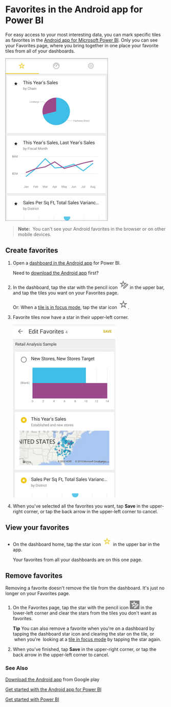 ﻿<properties 
   pageTitle="Favorites in the Android app for Power BI"
   description="Favorites in the Android app for Power BI"
   services="powerbi" 
   documentationCenter="" 
   authors="pcw3187" 
   manager="mblythe" 
   editor=""
   tags=""/>
 
<tags
   ms.service="powerbi"
   ms.devlang="NA"
   ms.topic="article"
   ms.tgt_pltfrm="NA"
   ms.workload="powerbi"
   ms.date="10/14/2015"
   ms.author="v-pawrig"/>
# Favorites in the Android app for Power BI

For easy access to your most interesting data, you can mark specific tiles as favorites in the [Android app for Microsoft Power BI](https://support.powerbi.com/knowledgebase/articles/577773). Only you can see your Favorites page, where you bring together in one place your favorite tiles from all of your dashboards.

![](media/powerbi-mobile-favorites-in-the-android-app/PBI_Andr_FavePageSm.png)

>**Note:**  You can't see your Android favorites in the browser or on other mobile devices.

## Create favorites

1.  Open a [dashboard in the Android app](https://support.powerbi.com/knowledgebase/articles/608316) for Power BI.

    Need to [download the Android app](http://go.microsoft.com/fwlink/?LinkID=544867) first?

2.  In the dashboard, tap the star with the pencil icon ![](media/powerbi-mobile-favorites-in-the-android-app/PBI_Andr_AddFaveStar.png) in the upper bar, and tap the tiles you want on your Favorites page.

    Or: When a [tile is in focus mode](https://support.powerbi.com/knowledgebase/articles/608319), tap the star icon ![](media/powerbi-mobile-favorites-in-the-android-app/PBI_Andr_FaveStar.png).

3.  Favorite tiles now have a star in their upper-left corner.

    ![](media/powerbi-mobile-favorites-in-the-android-app/PBI_Andr_FaveEdit.png)

4.  When you've selected all the favorites you want, tap **Save** in the upper-right corner, or tap the back arrow in the upper-left corner to cancel.

## View your favorites

-   On the dashboard home, tap the star icon ![](media/powerbi-mobile-favorites-in-the-android-app/PBI_Andr_FaveIcon.png) in the upper bar in the app.

    Your favorites from all your dashboards are on this one page.

## Remove favorites

Removing a favorite doesn't remove the tile from the dashboard. It's just no longer on your Favorites page.

1.  On the Favorites page, tap the star with the pencil icon ![](media/powerbi-mobile-favorites-in-the-android-app/PBI_Andr_EditFaveIcon.png) in the lower-left corner and clear the stars from the tiles you don't want as favorites.

    **Tip** You can also remove a favorite when you're on a dashboard by tapping the dashboard star icon and clearing the star on the tile, or  when you're  looking at a [tile in focus mode](https://support.powerbi.com/knowledgebase/articles/608340) by tapping the star again.

2.  When you've finished, tap **Save** in the upper-right corner, or tap the back arrow in the upper-left corner to cancel.

### See Also

[Download the Android app](http://go.microsoft.com/fwlink/?LinkID=544867) from Google play

[Get started with the Android app for Power BI](https://support.powerbi.com/knowledgebase/articles/577773)

[Get started with Power BI](http://support.powerbi.com/knowledgebase/articles/430814-get-started-with-power-bi-preview)

